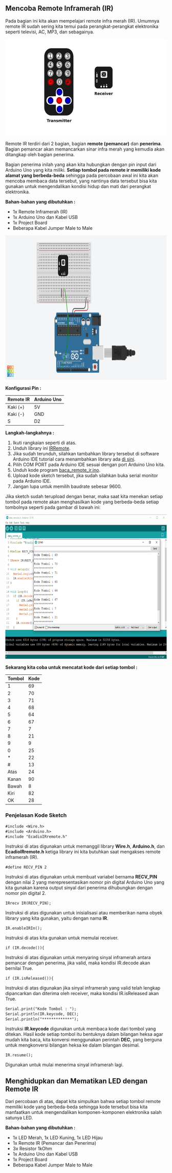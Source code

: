 ## Mencoba Remote Inframerah (IR)

Pada bagian ini kita akan mempelajari remote infra merah (IR). Umumnya remote IR sudah sering kita temui pada perangkat-perangkat elektronika seperti televisi, AC, MP3, dan sebagainya. 

<p align="center">
<img src="/Gambar/remote-ir.png" height="300">
</p>

Remote IR terdiri dari 2 bagian, bagian **remote (pemancar)** dan **penerima**. Bagian pemancar akan memancarkan sinar infra merah yang kemudia akan ditangkap oleh bagian penerima.

Bagian penerima inilah yang akan kita hubungkan dengan pin input dari Arduino Uno yang kita miliki. **Setiap tombol pada remote ir memiliki kode alamat yang berbeda-beda** sehingga pada percobaan awal ini kita akan mencoba membaca data tersebut, yang nantinya data tersebut bisa kita gunakan untuk mengendalikan kondisi hidup dan mati dari perangkat elektronika.

**Bahan-bahan yang dibutuhkan :**
* 1x Remote Inframerah (IR)
* 1x Arduino Uno dan Kabel USB
* 1x Project Board
* Beberapa Kabel Jumper Male to Male

<p align="center">
<img src="/Gambar/rangkaian-remote-ir.png" height="450">
</p>

**Konfigurasi Pin :**

| Remote IR  | Arduino Uno |
| ------------- | ------------- |
| Kaki (+) | 5V  |
| Kaki (-) | GND  |
| S | D2  |

**Langkah-langkahnya :**
1. Ikuti rangkaian seperti di atas.
2. Unduh library ini [IRRemote](https://github.com/userdw/Trainer_Mikrokontroler_Arduino/blob/main/Kumpulan%20Library/IRRemote.zip).
3. Jika sudah terunduh, silahkan tambahkan library tersebut di software Arduino IDE tutorial cara menambahkan library ada [di sini](https://github.com/userdw/Trainer_Mikrokontroler_Arduino/blob/main/Menambahkan%20Library.md).
4. Pilih COM PORT pada Arduino IDE sesuai dengan port Arduino Uno kita.
5. Unduh kode program [baca_remote_ir.ino](https://github.com/userdw/Trainer_Mikrokontroler_Arduino/blob/main/D_Belajar%20Menggunakan%20Sensor/04_Mencoba%20Remote%20Inframerah%20(IR)/data_remote_ir.ino).
6. Upload kode sketch tersebut, jika sudah silahkan buka serial monitor pada Arduino IDE.
7. Jangan lupa untuk memilih baudrate sebesar 9600.

Jika sketch sudah terupload dengan benar, maka saat kita menekan setiap tombol pada remote akan menghasilkan kode yang berbeda-beda setiap tombolnya seperti pada gambar di bawah ini:

<p align="center">
<img src="/Gambar/data-remote-ir-serial-monitor.png" height="450">
</p>

**Sekarang kita coba untuk mencatat kode dari setiap tombol :**

| Tombol  | Kode |
| ------------- | ------------- |
| 1 | 69 |
| 2 | 70  |
| 3 | 71  |
| 4 | 68 |
| 5 | 64  |
| 6 | 67  |
| 7 | 7 |
| 8 | 21 |
| 9 | 9  |
| 0 | 25 |
| * | 22  |
| # | 13  |
| Atas | 24 |
| Kanan | 90  |
| Bawah | 8 |
| Kiri | 82  |
| OK | 28 |

### Penjelasan Kode Sketch

```
#include <Wire.h>
#include <Arduino.h>
#include "EcadioIRremote.h"
```
Instruksi di atas digunakan untuk memanggil library **Wire.h**, **Arduino.h**, dan **EcadioIRremote.h** ketiga library ini kita butuhkan saat mengakses remote inframerah (IR).

```
#define RECV_PIN 2
```
Instruksi di atas digunakan untuk membuat variabel bernama **RECV_PIN** dengan nilai 2 yang merepresentasikan nomor pin digital Arduino Uno yang kita gunakan karena output sinyal dari penerima dihubungkan dengan nomor pin digital 2.

```
IRrecv IR(RECV_PIN);
```
Instruksi di atas digunakan untuk inisialisasi atau memberikan nama obyek library yang kita gunakan, yaitu dengan nama **IR**.

```
IR.enableIRIn();
```
Instruksi di atas kita gunakan untuk memulai receiver.

```
if (IR.decode()){
```
Instruksi di atas digunakan untuk menyaring sinyal inframerah antara pemancar dengan penerima, jika valid, maka kondisi IR.decode akan bernilai True.

```
if (IR.isReleased()){
```
Instruksi di atas digunakan jika sinyal inframerah yang valid telah lengkap dipancarkan dan diterima oleh receiver, maka kondisi IR.isReleased akan True.

```
Serial.print("Kode Tombol : ");
Serial.println(IR.keycode, DEC);
Serial.println("*************"); 
```
Instruksi **IR.keycode** digunakan untuk membaca kode dari tombol yang ditekan. Hasil kode setiap tombol itu bentuknya dalam bilangan heksa agar mudah kita baca, kita konversi menggunakan perintah **DEC**, yang berguna untuk mengkonversi bilangan heksa ke dalam bilangan desimal.

```
IR.resume();
```
Digunakan untuk mulai menerima sinyal inframerah lagi.

## Menghidupkan dan Mematikan LED dengan Remote IR

Dari percobaan di atas, dapat kita simpulkan bahwa setiap tombol remote memiliki kode yang berbeda-beda sehingga kode tersebut bisa kita manfaatkan untuk mengendalikan komponen-komponen elektronika salah satunya LED.

**Bahan-bahan yang dibutuhkan :**
* 1x LED Merah, 1x LED Kuning, 1x LED Hijau
* 1x Remote IR (Pemancar dan Penerima)
* 3x Resistor 1kOhm
* 1x Arduino Uno dan Kabel USB
* 1x Project Board
* Beberapa Kabel Jumper Male to Male



